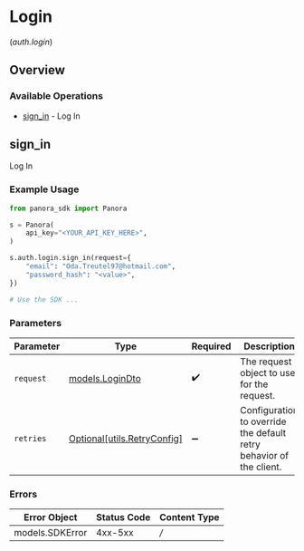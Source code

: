# Login
(*auth.login*)

## Overview

### Available Operations

* [sign_in](#sign_in) - Log In

## sign_in

Log In

### Example Usage

```python
from panora_sdk import Panora

s = Panora(
    api_key="<YOUR_API_KEY_HERE>",
)

s.auth.login.sign_in(request={
    "email": "Oda.Treutel97@hotmail.com",
    "password_hash": "<value>",
})

# Use the SDK ...

```

### Parameters

| Parameter                                                           | Type                                                                | Required                                                            | Description                                                         |
| ------------------------------------------------------------------- | ------------------------------------------------------------------- | ------------------------------------------------------------------- | ------------------------------------------------------------------- |
| `request`                                                           | [models.LoginDto](../../models/logindto.md)                         | :heavy_check_mark:                                                  | The request object to use for the request.                          |
| `retries`                                                           | [Optional[utils.RetryConfig]](../../models/utils/retryconfig.md)    | :heavy_minus_sign:                                                  | Configuration to override the default retry behavior of the client. |

### Errors

| Error Object    | Status Code     | Content Type    |
| --------------- | --------------- | --------------- |
| models.SDKError | 4xx-5xx         | */*             |
